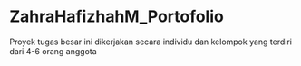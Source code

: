 # ZahraHafizhahM_Portofolio

Proyek tugas besar ini dikerjakan secara individu dan kelompok yang terdiri dari 4-6 orang anggota
